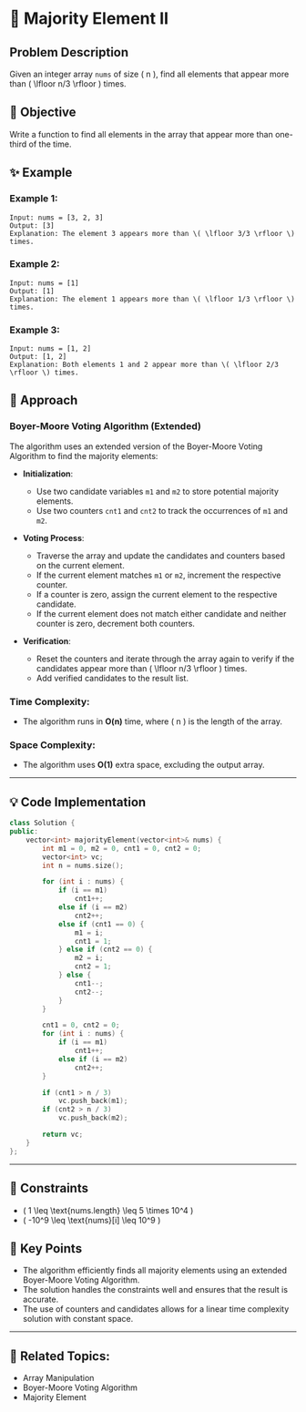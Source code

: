 # 🔢 **Majority Element II**

## Problem Description

Given an integer array `nums` of size \( n \), find all elements that appear more than \( \lfloor n/3 \rfloor \) times.

## 🎯 **Objective**

Write a function to find all elements in the array that appear more than one-third of the time.

## ✨ **Example**

### Example 1:
```plaintext
Input: nums = [3, 2, 3]
Output: [3]
Explanation: The element 3 appears more than \( \lfloor 3/3 \rfloor \) times.
```

### Example 2:
```plaintext
Input: nums = [1]
Output: [1]
Explanation: The element 1 appears more than \( \lfloor 1/3 \rfloor \) times.
```

### Example 3:
```plaintext
Input: nums = [1, 2]
Output: [1, 2]
Explanation: Both elements 1 and 2 appear more than \( \lfloor 2/3 \rfloor \) times.
```

## 🚀 **Approach**

### **Boyer-Moore Voting Algorithm (Extended)**

The algorithm uses an extended version of the Boyer-Moore Voting Algorithm to find the majority elements:

- **Initialization**:
  - Use two candidate variables `m1` and `m2` to store potential majority elements.
  - Use two counters `cnt1` and `cnt2` to track the occurrences of `m1` and `m2`.

- **Voting Process**:
  - Traverse the array and update the candidates and counters based on the current element.
  - If the current element matches `m1` or `m2`, increment the respective counter.
  - If a counter is zero, assign the current element to the respective candidate.
  - If the current element does not match either candidate and neither counter is zero, decrement both counters.

- **Verification**:
  - Reset the counters and iterate through the array again to verify if the candidates appear more than \( \lfloor n/3 \rfloor \) times.
  - Add verified candidates to the result list.

### **Time Complexity**:
- The algorithm runs in **O(n)** time, where \( n \) is the length of the array.

### **Space Complexity**:
- The algorithm uses **O(1)** extra space, excluding the output array.

---

## 💡 **Code Implementation**

```cpp
class Solution {
public:
    vector<int> majorityElement(vector<int>& nums) {
        int m1 = 0, m2 = 0, cnt1 = 0, cnt2 = 0;
        vector<int> vc;
        int n = nums.size();

        for (int i : nums) {
            if (i == m1)
                cnt1++;
            else if (i == m2)
                cnt2++;
            else if (cnt1 == 0) {
                m1 = i;
                cnt1 = 1;
            } else if (cnt2 == 0) {
                m2 = i;
                cnt2 = 1;
            } else {
                cnt1--;
                cnt2--;
            }
        }

        cnt1 = 0, cnt2 = 0;
        for (int i : nums) {
            if (i == m1)
                cnt1++;
            else if (i == m2)
                cnt2++;
        }

        if (cnt1 > n / 3)
            vc.push_back(m1);
        if (cnt2 > n / 3)
            vc.push_back(m2);

        return vc;
    }
};
```

---

## 🔧 **Constraints**

- \( 1 \leq \text{nums.length} \leq 5 \times 10^4 \)
- \( -10^9 \leq \text{nums}[i] \leq 10^9 \)

## 🌟 **Key Points**

- The algorithm efficiently finds all majority elements using an extended Boyer-Moore Voting Algorithm.
- The solution handles the constraints well and ensures that the result is accurate.
- The use of counters and candidates allows for a linear time complexity solution with constant space.

---

## 🔗 **Related Topics**:
- Array Manipulation
- Boyer-Moore Voting Algorithm
- Majority Element